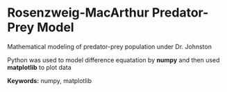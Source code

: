 <h1> Rosenzweig-MacArthur Predator-Prey Model </h1>

<p> Mathematical modeling of predator-prey population under Dr. Johnston </p>

<p>Python was used to model difference equatation by <b>numpy</b> and then used <b>matplotlib</b> to plot data </p>

<p> <b>Keywords:</b> numpy, matplotlib </p>